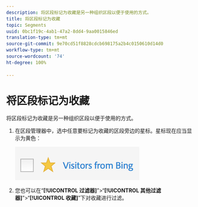 ```yaml
---
description: 将区段标记为收藏是另一种组织区段以便于使用的方式。
title: 将区段标记为收藏
topic: Segments
uuid: 0bc1f19c-4ab1-47a2-8dd4-9aa0015846ed
translation-type: tm+mt
source-git-commit: 9e70cd51f8828cdcb698175a2b4c0150610d14d0
workflow-type: tm+mt
source-wordcount: '74'
ht-degree: 100%

---
```



# 将区段标记为收藏

将区段标记为收藏是另一种组织区段以便于使用的方式。

1. 在区段管理器中，选中任意要标记为收藏的区段旁边的星标。星标现在应当显示为黄色：

   ![](assets/favorites.png)

1. 您也可以在“**[!UICONTROL 过滤器]**”>“**[!UICONTROL 其他过滤器]**”>“**[!UICONTROL 收藏]**”下对收藏进行过滤。
